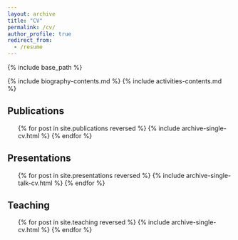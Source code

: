 ```yaml
---
layout: archive
title: "CV"
permalink: /cv/
author_profile: true
redirect_from:
  - /resume
---
```


{% include base_path %}

{% include biography-contents.md %}
{% include activities-contents.md %}

## Publications
  <ul>{% for post in site.publications reversed %}
    {% include archive-single-cv.html %}
  {% endfor %}</ul>
  
## Presentations
  <ul>{% for post in site.presentations reversed %}
    {% include archive-single-talk-cv.html %}
  {% endfor %}</ul>
  
## Teaching
  <ul>{% for post in site.teaching reversed %}
    {% include archive-single-cv.html %}
  {% endfor %}</ul>

  

